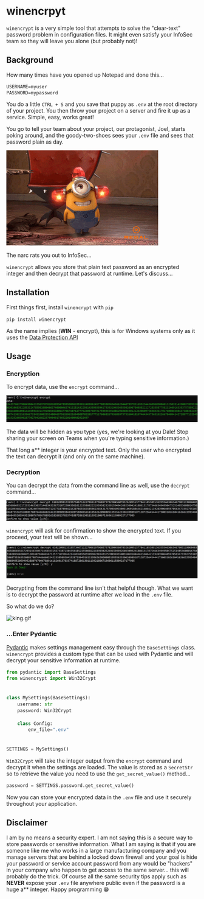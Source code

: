 # winencrpyt

`winencrypt` is a very simple tool that attempts to solve the "clear-text" password problem in configuration files. It might even satisfy your InfoSec team so they will leave you alone (but probably not)!

## Background

How many times have you opened up Notepad and done this...

```
USERNAME=myuser
PASSWORD=mypassword
```

You do a little `CTRL + S` and you save that puppy as `.env` at the root directory of your project. You then throw your project on a server and fire it up as a service. Simple, easy, works great!

You go to tell your team about your project, our protagonist, Joel, starts poking around, and the goody-two-shoes sees your `.env` file and sees that password plain as day.

![narc.gif](https://github.com/newvicx/winencrypt/blob/master/docs/img/narc.gif?raw=true)

The narc rats you out to InfoSec...

`winencrypt` allows you store that plain text password as an encrypted integer and then decrypt that password at runtime. Let's discuss...

## Installation

First things first, install `winencrypt` with `pip`

`pip install winencrypt`

As the name implies (**WIN** - encrypt), this is for Windows systems only as it uses the [Data Protection API](https://en.wikipedia.org/wiki/Data_Protection_API)

## Usage

### Encryption

To encrypt data, use the `encrypt` command...

![encrypt.jpg](https://github.com/newvicx/winencrypt/blob/master/docs/img/encrypt.jpg?raw=true)

The data will be hidden as you type (yes, we're looking at you Dale! Stop sharing your screen on Teams when you're typing sensitive information.)

That long a** integer is your encrypted text. Only the user who encrypted the text can decrypt it (and only on the same machine).

### Decryption

You can decrypt the data from the command line as well, use the `decrypt` command...

![decrypt-1.jpg](https://github.com/newvicx/winencrypt/blob/master/docs/img/decrypt-1.jpg?raw=true)

`winencrypt` will ask for confirmation to show the encrypted text. If you proceed, your text will be shown...

![decrypt-2.jpg](https://github.com/newvicx/winencrypt/blob/master/docs/img/decrypt-2.jpg?raw=true)

Decrypting from the command line isn't that helpful though. What we want is to decrypt the password at runtime after we load in the `.env` file.

So what do we do?

![king.gif](https://github.com/newvicx/winencrypt/blob/master/docs/img/king.gif?raw=true)

### ...Enter Pydantic

[Pydantic](https://docs.pydantic.dev/) makes settings management easy through the `BaseSettings` class. `winencrypt` provides a custom type that can be used with Pydantic and will decrypt your sensitive information at runtime.

```python
from pydantic import BaseSettings
from winencrypt import Win32Crypt


class MySettings(BaseSettings):
    username: str
    password: Win32Crypt
    
    class Config:
        env_file=".env"
        
   
SETTINGS = MySettings()
```

`Win32Crypt` will take the integer output from the `encrypt` command and decrypt it when the settings are loaded. The value is stored as a `SecretStr` so to retrieve the value you need to use the `get_secret_value()` method...

```python
password = SETTINGS.password.get_secret_value()
```

Now you can store your encrypted data in the `.env` file and use it securely throughout your application.

## Disclaimer

I am by no means a security expert. I am not saying this is a secure way to store passwords or sensitive information. What I am saying is that if you are someone like me who works in a large manufacturing company and you manage servers that are behind a locked down firewall and your goal is hide your password or service account password from any would be "hackers" in your company who happen to get access to the same server... this will probably do the trick. Of course all the same security tips apply such as **NEVER** expose your `.env` file anywhere public even if the password is a huge a** integer. Happy programming 😁